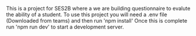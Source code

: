This is a project for SES2B where a we are building questionnaire to evalute the ability of a student.
To use this project you will need a .env file (Downloaded from teams) and then run 'npm install'
Once this is complete run 'npm run dev' to start a development server.